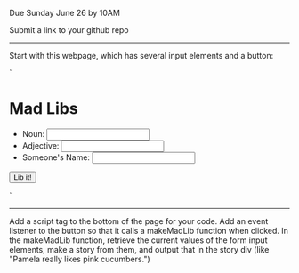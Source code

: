 Due Sunday June 26 by 10AM

Submit a link to your github repo

------

Start with this webpage, which has several input elements and a button:

`
<!DOCTYPE html>
<html>
 <head>
  <meta charset="utf-8" />
  <title></title>
 </head>
 <body>
 
 <h1>Mad Libs</h1>
 
 <ul>
  <li>Noun: <input type="text" id="noun">
  <li>Adjective: <input type="text" id="adjective">
  <li>Someone's Name: <input type="text" id="person">
 </ul>
 
 <button id="lib-button">Lib it!</button>
  
 <div id="story"></div>
  
 </body>
</html>
`

---------------------------------
Add a script tag to the bottom of the page for your code.
Add an event listener to the button so that it calls a makeMadLib function when clicked.
In the makeMadLib function, retrieve the current values of the form input elements, make a story from them, and output that in the story div (like "Pamela really likes pink cucumbers.")
